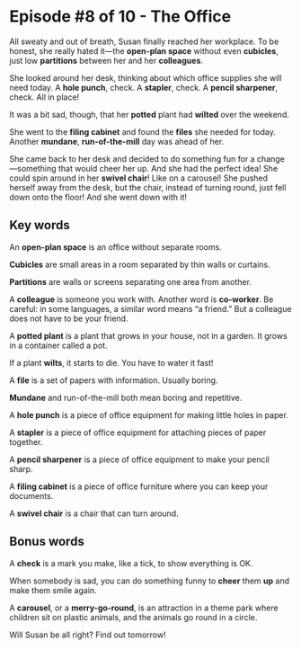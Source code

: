 # Episode #8 of 10 - The Office

All sweaty and out of breath, Susan finally reached her workplace. To be honest, she really hated it—the **open-plan space** without even **cubicles**, just low **partitions** between her and her **colleagues**.

She looked around her desk, thinking about which office supplies she will need today. A **hole punch**, check. A **stapler**, check. A **pencil sharpener**, check. All in place!

It was a bit sad, though, that her **potted** plant had **wilted** over the weekend.

She went to the **filing cabinet** and found the **files** she needed for today. Another **mundane**, **run-of-the-mill** day was ahead of her.

She came back to her desk and decided to do something fun for a change—something that would cheer her up. And she had the perfect idea! She could spin around in her **swivel chair**! Like on a carousel! She pushed herself away from the desk, but the chair, instead of turning round, just fell down onto the floor! And she went down with it!

## Key words

An **open-plan space** is an office without separate rooms.

**Cubicles** are small areas in a room separated by thin walls or curtains.

**Partitions** are walls or screens separating one area from another.

A **colleague** is someone you work with. Another word is **co-worker**. Be careful: in some languages, a similar word means “a friend.” But a colleague does not have to be your friend.

A **potted plant** is a plant that grows in your house, not in a garden. It grows in a container called a pot.

If a plant **wilts**, it starts to die. You have to water it fast!

A **file** is a set of papers with information. Usually boring.

**Mundane** and run-of-the-mill both mean boring and repetitive.

A **hole punch** is a piece of office equipment for making little holes in paper.

A **stapler** is a piece of office equipment for attaching pieces of paper together.

A **pencil sharpener** is a piece of office equipment to make your pencil sharp.

A **filing cabinet** is a piece of office furniture where you can keep your documents.

A **swivel chair** is a chair that can turn around.

## Bonus words

A **check** is a mark you make, like a tick, to show everything is OK.

When somebody is sad, you can do something funny to **cheer** them **up** and make them smile again.

A **carousel**, or a **merry-go-round**, is an attraction in a theme park where children sit on plastic animals, and the animals go round in a circle.

Will Susan be all right? Find out tomorrow!
